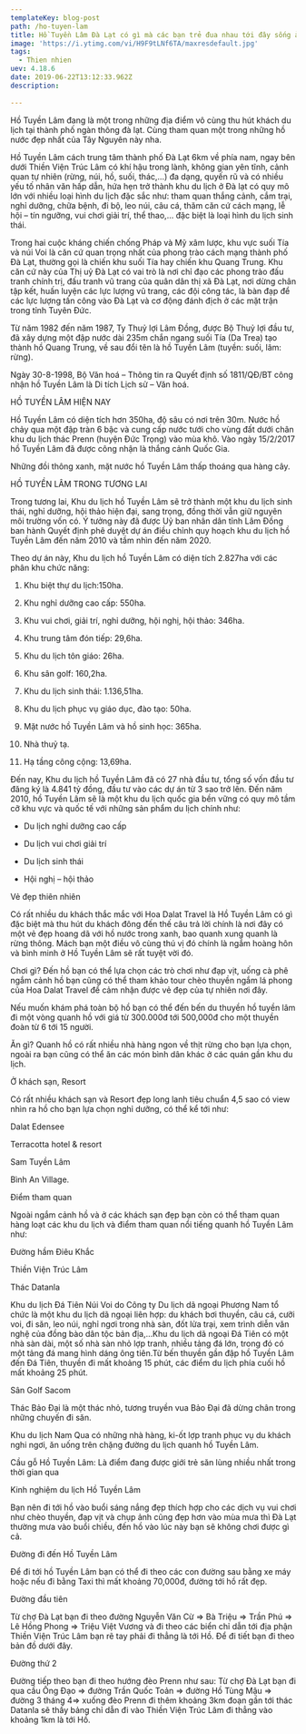 ```yaml
---
templateKey: blog-post
path: /ho-tuyen-lam
title: Hồ Tuyền Lâm Đà Lạt có gì mà các bạn trẻ đua nhau tới đây sống ảo
image: 'https://i.ytimg.com/vi/H9F9tLNf6TA/maxresdefault.jpg' 
tags:
  - Thien nhien
uev: 4.18.6
date: 2019-06-22T13:12:33.962Z
description:
 
---
```


Hồ Tuyền Lâm đang là một trong những địa điểm vô cùng thu hút khách du lịch tại thành phố ngàn thông đà lạt. Cùng tham quan một trong những hồ nước đẹp nhất của Tây Nguyên này nha.

Hồ Tuyền Lâm cách trung tâm thành phố Đà Lạt 6km về phía nam, ngay bên dưới Thiền Viện Trúc Lâm có khí hậu trong lành, không gian yên tĩnh, cảnh quan tự nhiên (rừng, núi, hồ, suối, thác,…) đa dạng, quyến rũ và có nhiều yếu tố nhân văn hấp dẫn, hứa hẹn trở thành khu du lịch ở Đà lạt có quy mô lớn với nhiều loại hình du lịch đặc sắc như: tham quan thắng cảnh, cắm trại, nghỉ dưỡng, chữa bệnh, đi bộ, leo núi, câu cá, thăm căn cứ cách mạng, lễ hội – tín ngưỡng, vui chơi giải trí, thể thao,… đặc biệt là loại hình du lịch sinh thái.


Trong hai cuộc kháng chiến chống Pháp và Mỹ xâm lược, khu vực suối Tía và núi Voi là căn cứ quan trọng nhất của phong trào cách mạng thành phố Đà Lạt, thường gọi là chiến khu suối Tía hay chiến khu Quang Trung. Khu căn cứ này của Thị uỷ Đà Lạt có vai trò là nơi chỉ đạo các phong trào đấu tranh chính trị, đấu tranh vũ trang của quân dân thị xã Đà Lạt, nơi dừng chân tập kết, huấn luyện các lực lượng vũ trang, các đội công tác, là bàn đạp để các lực lượng tấn công vào Đà Lạt và cơ động đánh địch ở các mặt trận trong tỉnh Tuyên Đức.


Từ năm 1982 đến năm 1987, Ty Thuỷ lợi Lâm Đồng, được Bộ Thuỷ lợi đầu tư, đã xây dựng một đập nước dài 235m chắn ngang suối Tía (Da Trea) tạo thành hồ Quang Trung, về sau đổi tên là hồ Tuyền Lâm (tuyền: suối, lâm: rừng).

Ngày 30-8-1998, Bộ Văn hoá – Thông tin ra Quyết định số 1811/QĐ/BT công nhận hồ Tuyền Lâm là Di tích Lịch sử – Văn hoá.


HỒ TUYỀN LÂM HIỆN NAY

Hồ Tuyền Lâm có diện tích hơn 350ha, độ sâu có nơi trên 30m. Nước hồ chảy qua một đập tràn 6 bậc và cung cấp nước tưới cho vùng đất dưới chân khu du lịch thác Prenn (huyện Đức Trọng) vào mùa khô. Vào ngày 15/2/2017 hồ Tuyền Lâm đã được công nhận là thắng cảnh Quốc Gia.


Những đồi thông xanh, mặt nước hồ Tuyền Lâm thấp thoáng qua hàng cây.


HỒ TUYỀN LÂM TRONG TƯƠNG LAI

Trong tương lai, Khu du lịch hồ Tuyền Lâm sẽ trở thành một khu du lịch sinh thái, nghỉ dưỡng, hội thảo hiện đại, sang trọng, đồng thời vẫn giữ nguyên môi trường vốn có. Ý tưởng này đã được Uỷ ban nhân dân tỉnh Lâm Đồng ban hành Quyết định phê duyệt dự án điều chỉnh quy hoạch khu du lịch hồ Tuyền Lâm đến năm 2010 và tầm nhìn đến năm 2020.


Theo dự án này, Khu du lịch hồ Tuyền Lâm có diện tích 2.827ha với các phân khu chức năng:

1. Khu biệt thự du lịch:150ha.

2. Khu nghỉ dưỡng cao cấp: 550ha.

3. Khu vui chơi, giải trí, nghỉ dưỡng, hội nghị, hội thảo: 346ha.

4. Khu trung tâm đón tiếp: 29,6ha.

5. Khu du lịch tôn giáo: 26ha.

6. Khu sân golf: 160,2ha.

7. Khu du lịch sinh thái: 1.136,51ha.

8. Khu du lịch phục vụ giáo dục, đào tạo: 50ha.

9. Mặt nước hồ Tuyền Lâm và hồ sinh học: 365ha.

10. Nhà thuỷ tạ.

11. Hạ tầng công cộng: 13,69ha.


Đến nay, Khu du lịch hồ Tuyền Lâm đã có 27 nhà đầu tư, tổng số vốn đầu tư đăng ký là 4.841 tỷ đồng, đầu tư vào các dự án từ 3 sao trở lên. Đến năm 2010, hồ Tuyền Lâm sẽ là một khu du lịch quốc gia bền vững có quy mô tầm cỡ khu vực và quốc tế với những sản phẩm du lịch chính như:

* Du lịch nghỉ dưỡng cao cấp

* Du lịch vui chơi giải trí

* Du lịch sinh thái

* Hội nghị – hội thảo

Vẻ đẹp thiên nhiên

Có rất nhiều du khách thắc mắc với Hoa Dalat Travel là Hồ Tuyền Lâm có gì đặc biệt mà thu hút du khách đông đến thế câu trả lời chính là nơi đây có một vẻ đẹp hoang dã với hồ nước trong xanh, bao quanh xung quanh là rừng thông. Mách bạn một điều vô cùng thú vị đó chính là ngắm hoàng hôn và bình minh ở Hồ Tuyền Lâm sẽ rất tuyệt vời đó.

Chơi gì?
Đến hồ bạn có thể lựa chọn các trò chơi như đạp vịt, uống cà phê ngắm cảnh hồ bạn cũng có thể tham khảo tour chèo thuyền ngắm lá phong của Hoa Dalat Travel để cảm nhận được vẻ đẹp của tự nhiên nơi đây.

Nếu muốn khám phá toàn bộ hồ bạn có thể đến bến du thuyền hồ tuyền lâm đi một vòng quanh hồ với giá từ 300.000đ tới 500,000đ cho một thuyền đoàn từ 6 tới 15 người.

Ăn gì?
Quanh hồ có rất nhiều nhà hàng ngon về thịt rừng cho bạn lựa chọn, ngoài ra bạn cũng có thể ăn các món bình dân khác ở các quán gần khu du lịch.

Ở khách sạn, Resort

Có rất nhiều khách sạn và Resort đẹp long lanh tiêu chuẩn 4,5 sao có view nhìn ra hồ cho bạn lựa chọn nghỉ dưỡng, có thể kể tới như:

Dalat Edensee

Terracotta hotel & resort

Sam Tuyền Lâm

Bình An Village.

Điểm tham quan

Ngoài ngắm cảnh hồ và ở các khách sạn đẹp bạn còn có thể tham quan hàng loạt các khu du lịch và điểm tham quan nổi tiếng quanh hồ Tuyền Lâm như:

Đường hầm Điêu Khắc

Thiền Viện Trúc Lâm

Thác Datanla

Khu du lịch Đá Tiên Núi Voi do Công ty Du lịch dã ngoại Phương Nam tổ chức là một khu du lịch dã ngoại liên hợp: du khách bơi thuyền, câu cá, cưỡi voi, đi săn, leo núi, nghỉ ngơi trong nhà sàn, đốt lửa trại, xem trình diễn văn nghệ của đồng bào dân tộc bản địa,…Khu du lịch dã ngoại Đá Tiên có một nhà sàn dài, một số nhà sàn nhỏ lợp tranh, nhiều tảng đá lớn, trong đó có một tảng đá mang hình dáng ông tiên.Từ bến thuyền gần đập hồ Tuyền Lâm đến Đá Tiên, thuyền đi mất khoảng 15 phút, các điểm du lịch phía cuối hồ mất khoảng 25 phút.

Sân Golf Sacom

Thác Bảo Đại là một thác nhỏ, tương truyền vua Bảo Đại đã dừng chân trong những chuyến đi săn.

Khu du lịch Nam Qua có những nhà hàng, ki-ốt lợp tranh phục vụ du khách nghi ngơi, ăn uống trên chặng đường du lịch quanh hồ Tuyền Lâm.

Cầu gỗ Hồ Tuyền Lâm: Là điểm đang được giới trẻ săn lùng nhiều nhất trong thời gian qua

Kinh nghiệm du lịch Hồ Tuyền Lâm

Bạn nên đi tới hồ vào buổi sáng nắng đẹp thích hợp cho các dịch vụ vui chơi như chèo thuyền, đạp vịt và chụp ảnh cũng đẹp hơn vào mùa mưa thì Đà Lạt thường mưa vào buổi chiều, đến hồ vào lúc này bạn sẽ không chơi được gì cả.



Đường đi đến Hồ Tuyền Lâm

Để đi tới hồ Tuyền Lâm bạn có thể đi theo các con đường sau bằng xe máy hoặc nếu đi bằng Taxi thì mất khoảng 70,000đ, đường tới hồ rất đẹp.

Đường đầu tiên

Từ chợ Đà Lạt bạn đi theo đường Nguyễn Văn Cừ => Bà Triệu => Trần Phú => Lê Hồng Phong => Triệu Việt Vương và đi theo các biển chỉ dẫn tới địa phận Thiền Viện Trúc Lâm bạn rẽ tay phải đi thẳng là tới Hồ. Để đi tiết bạn đi theo bản đồ dưới đây.

Đường thứ 2

Đường tiếp theo bạn đi theo hướng đèo Prenn như sau: Từ chợ Đà Lạt bạn đi qua cầu Ông Đạo => đường Trần Quốc Toản => đường Hồ Tùng Mậu => đường 3 tháng 4=> xuống đèo Prenn đi thêm khoảng 3km đoạn gần tới thác Datanla sẽ thấy bảng chỉ dẫn đi vào Thiền Viện Trúc Lâm đi thẳng vào khoảng 1km là tới Hồ.